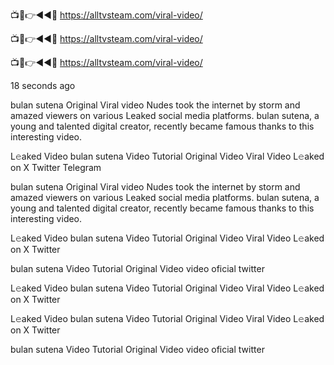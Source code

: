 📺📱👉◄◄🔴  https://alltvsteam.com/viral-video/

📺📱👉◄◄🔴  https://alltvsteam.com/viral-video/

📺📱👉◄◄🔴  https://alltvsteam.com/viral-video/

18 seconds ago

bulan sutena Original Viral video Nudes took the internet by storm and amazed viewers on various Leaked social media platforms. bulan sutena, a young and talented digital creator, recently became famous thanks to this interesting video.

L𝚎aked Video bulan sutena Video Tutorial Original Video Viral Video L𝚎aked on X Twitter Telegram


bulan sutena Original Viral video Nudes took the internet by storm and amazed viewers on various Leaked social media platforms. bulan sutena, a young and talented digital creator, recently became famous thanks to this interesting video.

L𝚎aked Video bulan sutena Video Tutorial Original Video Viral Video L𝚎aked on X Twitter

bulan sutena Video Tutorial Original Video video oficial twitter

L𝚎aked Video bulan sutena Video Tutorial Original Video Viral Video L𝚎aked on X Twitter

L𝚎aked Video bulan sutena Video Tutorial Original Video Viral Video L𝚎aked on X Twitter

bulan sutena Video Tutorial Original Video video oficial twitter


